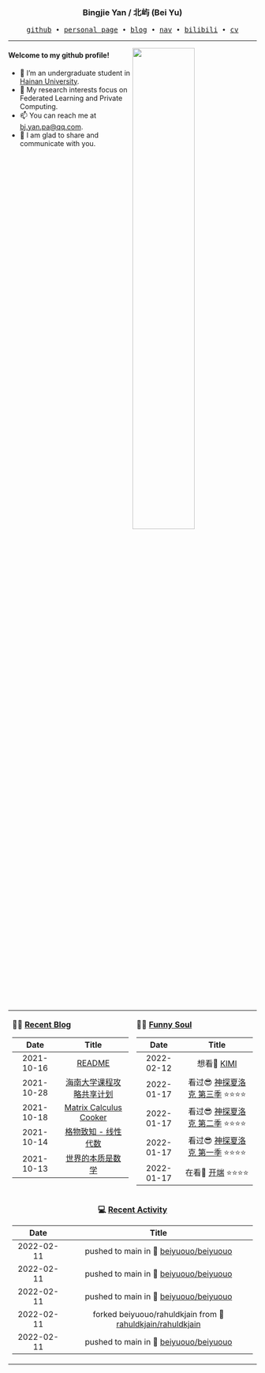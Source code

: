 <h3 align="center"> Bingjie Yan / 北屿 (Bei Yu) </h3>


<p align="center">
  <samp>
    <a href="https://github.com/beiyuouo">github</a> ∙ 
    <a href="https://www.bj-yan.top/">personal page</a> ∙
    <a href="https://blog.bj-yan.top/">blog</a> ∙
    <a href="https://www.bj-yan.top/nav/">nav</a> ∙
    <a href="https://space.bilibili.com/23511429">bilibili</a> ∙ 
    <a href="https://www.bj-yan.top/pdf/cv_en.pdf">cv</a>
  </samp>
</p>


---

<img align="right" src="https://github-readme-stats.vercel.app/api?username=beiyuouo&show_icons=true&hide_border=true" width="50%">


#### Welcome to my github profile!
<!-- languages:start -->
<!-- prettier-ignore-start -->
<!-- markdownlint-disable -->
- 🔭 I’m an undergraduate student in [Hainan University](https://ha.hainanu.edu.cn/home2020/).
- 🌱 My research interests focus on Federated Learning and Private Computing.
- 📫 You can reach me at [bj.yan.pa@qq.com](mailto:bj.yan.pa@qq.com).
- 🎨 I am glad to share and communicate with you.
<!-- markdownlint-restore -->
<!-- prettier-ignore-end -->
<!-- languages:end -->

<table width="100%" align="center" padding="0" margin="0">
<tr>
<td valign="top" width="50%">

**🤹‍♀️ <a href="https://blog.bj-yan.top/" target="_blank">Recent Blog</a>**

<!-- START_SECTION:blog -->
| Date | Title |
| :-: | :---: |
| 2021-10-16 | <a href='https://blog.bj-yan.top/p/readme/' target='_blank'>README</a> |
| 2021-10-28 | <a href='https://blog.bj-yan.top/p/misc-hainanu-course-comments/' target='_blank'>海南大学课程攻略共享计划</a> |
| 2021-10-18 | <a href='https://blog.bj-yan.top/p/note-matrix-calculus/' target='_blank'>Matrix Calculus Cooker</a> |
| 2021-10-14 | <a href='https://blog.bj-yan.top/p/note-linear-algerbra-ng/' target='_blank'>格物致知 - 线性代数</a> |
| 2021-10-13 | <a href='https://blog.bj-yan.top/p/thoughts-20211013/' target='_blank'>世界的本质是数学</a> |
<!-- END_SECTION:blog -->
</td>
<td valign="top" width="50%">

**🤾‍♂️ <a href="https://blog.bj-yan.top/" target="_blank">Funny Soul</a>**

<!-- START_SECTION:douban -->
| Date | Title |
| :-: | :---: |
| 2022-02-12 | 想看🤔 <a href='http://movie.douban.com/subject/35377057/' target='_blank'>KIMI</a>  |
| 2022-01-17 | 看过😎 <a href='http://movie.douban.com/subject/10455629/' target='_blank'>神探夏洛克 第三季</a> ⭐⭐⭐⭐ |
| 2022-01-17 | 看过😎 <a href='http://movie.douban.com/subject/6522269/' target='_blank'>神探夏洛克  第二季</a> ⭐⭐⭐⭐ |
| 2022-01-17 | 看过😎 <a href='http://movie.douban.com/subject/3986493/' target='_blank'>神探夏洛克 第一季</a> ⭐⭐⭐⭐ |
| 2022-01-17 | 在看👀 <a href='http://movie.douban.com/subject/35332289/' target='_blank'>开端</a> ⭐⭐⭐⭐ |
<!-- END_SECTION:douban -->
</td>
</tr>
<tr>
<td align="center" width="100%" colspan="2">

**💻 <a href="https://github.com/beiyuouo" target="_blank">Recent Activity</a>**

<!-- START_SECTION:github -->
| Date | Title |
| :-: | :---: |
| 2022-02-11 | pushed to main in 📌 [beiyuouo/beiyuouo](https://github.com/beiyuouo/beiyuouo/compare/b348ce3dfe...c62960e60c) |
| 2022-02-11 | pushed to main in 📌 [beiyuouo/beiyuouo](https://github.com/beiyuouo/beiyuouo/compare/351f507502...0714a7169a) |
| 2022-02-11 | pushed to main in 📌 [beiyuouo/beiyuouo](https://github.com/beiyuouo/beiyuouo/compare/90c75e230b...339af7ba00) |
| 2022-02-11 | forked beiyuouo/rahuldkjain from 🍴 [rahuldkjain/rahuldkjain](https://github.com/beiyuouo/rahuldkjain) |
| 2022-02-11 | pushed to main in 📌 [beiyuouo/beiyuouo](https://github.com/beiyuouo/beiyuouo/compare/ca00114228...4a5c8f85e0) |
<!-- END_SECTION:github -->

</td>
</tr>
</table>

